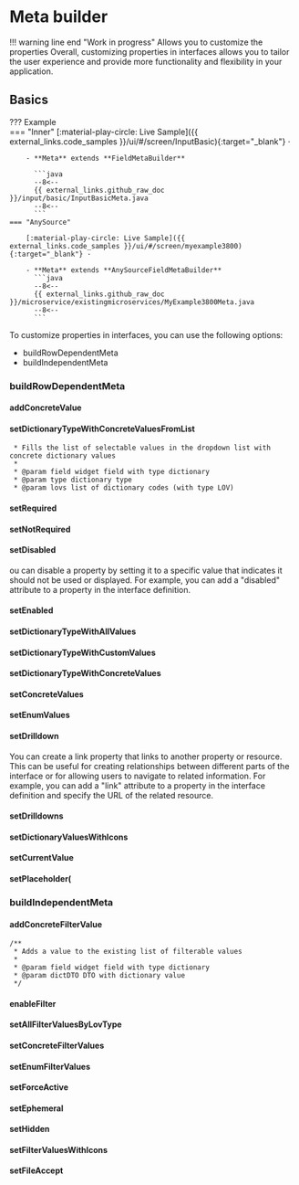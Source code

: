 # Meta builder

!!! warning line end "Work in progress"
Allows you to customize the properties
Overall, customizing properties in interfaces allows you to tailor the user experience and provide more functionality and flexibility in your application.

## Basics
 
??? Example  
    === "Inner"
        [:material-play-circle: Live Sample]({{ external_links.code_samples }}/ui/#/screen/InputBasic){:target="_blank"} ·

        - **Meta** extends **FieldMetaBuilder**
    
          ```java
          --8<--
          {{ external_links.github_raw_doc }}/input/basic/InputBasicMeta.java
          --8<--
          ```
    === "AnySource"

        [:material-play-circle: Live Sample]({{ external_links.code_samples }}/ui/#/screen/myexample3800){:target="_blank"} ·
    
        - **Meta** extends **AnySourceFieldMetaBuilder**
          ```java
          --8<--
          {{ external_links.github_raw_doc }}/microservice/existingmicroservices/MyExample3800Meta.java
          --8<--
          ```

To customize properties in interfaces, you can use the following options:

* buildRowDependentMeta
* buildIndependentMeta

### buildRowDependentMeta
#### addConcreteValue 

 
####  setDictionaryTypeWithConcreteValuesFromList 
	 
	 * Fills the list of selectable values in the dropdown list with concrete dictionary values
	 *
	 * @param field widget field with type dictionary
	 * @param type dictionary type
	 * @param lovs list of dictionary codes (with type LOV)


#### setRequired 

#### setNotRequired 

#### setDisabled
ou can disable a property by setting it to a specific value that indicates it should not be used or displayed. For example, you can add a "disabled" attribute to a property in the interface definition.
####  setEnabled 

####  setDictionaryTypeWithAllValues 

####  setDictionaryTypeWithCustomValues 

####  setDictionaryTypeWithConcreteValues  

####   setConcreteValues 

####  setEnumValues  

####  setDrilldown 
You can create a link property that links to another property or resource. This can be useful for creating relationships between different parts of the interface or for allowing users to navigate to related information. For example, you can add a "link" attribute to a property in the interface definition and specify the URL of the related resource.
####   setDrilldowns 

####  setDictionaryValuesWithIcons 

####  setCurrentValue 

####  setPlaceholder( 


### buildIndependentMeta 
####  addConcreteFilterValue

	/**
	 * Adds a value to the existing list of filterable values
	 *
	 * @param field widget field with type dictionary
	 * @param dictDTO DTO with dictionary value
	 */

#### enableFilter 

####  setAllFilterValuesByLovType 

####   setConcreteFilterValues

####   setEnumFilterValues 
####  setForceActive 
#### setEphemeral
####  setHidden
####  setFilterValuesWithIcons 
#### setFileAccept 

